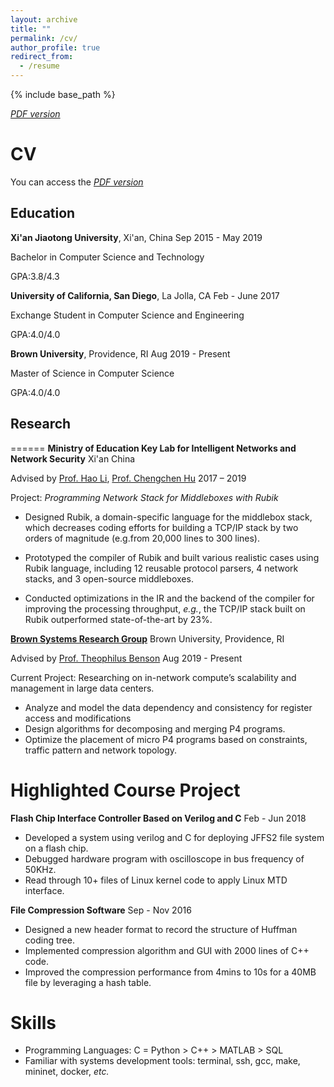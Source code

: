 ```yaml
---
layout: archive
title: ""
permalink: /cv/
author_profile: true
redirect_from:
  - /resume
---
```


{% include base_path %}

[*PDF version*](http://gordonwucn.github.io/files/changhao-wu-resume.pdf)

# CV
You can access the [*PDF version*](http://gordonwucn.github.io/files/changhao-wu-resume.pdf)

## Education

**Xi'an Jiaotong University**, Xi'an, China Sep 2015 - May 2019 

Bachelor in Computer Science and Technology

GPA:3.8/4.3

**University of California, San Diego**, La Jolla, CA Feb - June 2017

Exchange Student in Computer Science and Engineering

GPA:4.0/4.0

**Brown University**, Providence, RI  Aug 2019 - Present

Master of Science in Computer Science

GPA:4.0/4.0

## Research
======
**Ministry of Education Key Lab for Intelligent Networks and Network Security** Xi'an China

Advised by [Prof. Hao Li](http://gr.xjtu.edu.cn/web/hao.li), [Prof. Chengchen Hu](https://chengchenhu.wixsite.com/aboutme) 2017 – 2019

Project: *Programming Network Stack for Middleboxes with Rubik*
  * Designed Rubik, a domain-specific language for the middlebox stack, which decreases coding efforts for building a TCP/IP stack by two orders of magnitude (e.g.from 20,000 lines to 300 lines).

  * Prototyped the compiler of Rubik and built various realistic cases using Rubik language, including 12 reusable protocol parsers, 4 network stacks, and 3 open-source middleboxes.

  * Conducted optimizations in the IR and the backend of the compiler for improving the processing throughput, *e.g.*, the TCP/IP stack built on Rubik outperformed state-of-the-art by 23%.

[**Brown Systems Research Group**](https://systems.cs.brown.edu/) Brown University, Providence, RI

Advised by [Prof. Theophilus Benson](https://cs.brown.edu/~tab/) Aug 2019 - Present

Current Project: Researching on in-network compute’s scalability and management in large data centers.

* Analyze and model the data dependency and consistency for register access and modifications
* Design algorithms for decomposing and merging P4 programs.
* Optimize the placement of micro P4 programs based on constraints, traffic pattern and network topology.

Highlighted Course Project
======
**Flash Chip Interface Controller Based on Verilog and C** Feb - Jun 2018

* Developed a system using verilog and C for deploying JFFS2 file system on a flash chip.
* Debugged hardware program with oscilloscope in bus frequency of 50KHz.
* Read through 10+ files of Linux kernel code to apply Linux MTD interface.

**File Compression Software** Sep - Nov 2016
* Designed a new header format to record the structure of Huffman coding tree.
* Implemented compression algorithm and GUI with 2000 lines of C++ code.
* Improved the compression performance from 4mins to 10s for a 40MB file by leveraging a hash table.

Skills
======
* Programming Languages: C = Python > C++ > MATLAB > SQL
* Familiar with systems development tools: terminal, ssh, gcc, make, mininet, docker, *etc.*